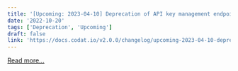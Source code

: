 ```yaml
---
title: '[Upcoming: 2023-04-10] Deprecation of API key management endpoints'
date: '2022-10-20'
tags: ['Deprecation', 'Upcoming']
draft: false
link: 'https://docs.codat.io/v2.0.0/changelog/upcoming-2023-04-10-deprecation-of-api-key-management'
---
```


[Read more...](https://docs.codat.io/v2.0.0/changelog/upcoming-2023-04-10-deprecation-of-api-key-management)
